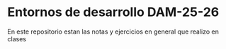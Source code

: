 # Entornos de desarrollo DAM-25-26
En este repositorio estan las notas y ejercicios en general que realizo en clases
